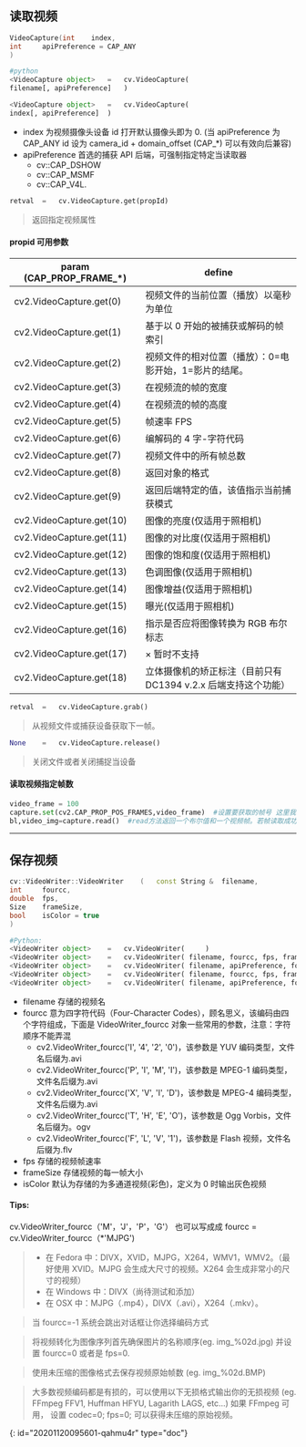 ## 读取视频

```cpp
VideoCapture(int 	index,
int 	apiPreference = CAP_ANY 
)
```

```python
#python
<VideoCapture object>	=	cv.VideoCapture(	
filename[, apiPreference]	)

<VideoCapture object>	=	cv.VideoCapture(	
index[, apiPreference]	)
```

* index 为视频摄像头设备 id 打开默认摄像头即为 0. (当 apiPreference 为 CAP_ANY id 设为 camera_id + domain_offset (CAP_*) 可以有效向后兼容)
* apiPreference	首选的捕获 API 后端，可强制指定特定当读取器
  * cv::CAP_DSHOW
  * cv::CAP_MSMF
  * cv::CAP_V4L.

```python
retval	=	cv.VideoCapture.get(propId)
```

> 返回指定视频属性

#### propid 可用参数

| param  (CAP_PROP_FRAME_*) | define                                                                                 |
| ------------------------- | -------------------------------------------------------------------------------------- |
| cv2.VideoCapture.get(0)   | 视频文件的当前位置（播放）以毫秒为单位                              |
| cv2.VideoCapture.get(1)   | 基于以 0 开始的被捕获或解码的帧索引                                    |
| cv2.VideoCapture.get(2)   | 视频文件的相对位置（播放）：0=电影开始，1=影片的结尾。        |
| cv2.VideoCapture.get(3)   | 在视频流的帧的宽度                                                            |
| cv2.VideoCapture.get(4)   | 在视频流的帧的高度                                                            |
| cv2.VideoCapture.get(5)   | 帧速率 FPS                                                                          |
| cv2.VideoCapture.get(6)   | 编解码的 4 字-字符代码                                                        |
| cv2.VideoCapture.get(7)   | 视频文件中的所有帧总数                                                      |
| cv2.VideoCapture.get(8)   | 返回对象的格式                                                                  |
| cv2.VideoCapture.get(9)   | 返回后端特定的值，该值指示当前捕获模式                              |
| cv2.VideoCapture.get(10)  | 图像的亮度(仅适用于照相机)                                                 |
| cv2.VideoCapture.get(11)  | 图像的对比度(仅适用于照相机)                                              |
| cv2.VideoCapture.get(12)  | 图像的饱和度(仅适用于照相机)                                              |
| cv2.VideoCapture.get(13)  | 色调图像(仅适用于照相机)                                                    |
| cv2.VideoCapture.get(14)  | 图像增益(仅适用于照相机)                                                    |
| cv2.VideoCapture.get(15)  | 曝光(仅适用于照相机)                                                          |
| cv2.VideoCapture.get(16)  | 指示是否应将图像转换为 RGB 布尔标志                                     |
| cv2.VideoCapture.get(17)  | × 暂时不支持                                                                     |
| cv2.VideoCapture.get(18)  | 立体摄像机的矫正标注（目前只有 DC1394 v.2.x 后端支持这个功能） |

```python
retval	=	cv.VideoCapture.grab()
```

> 从视频文件或捕获设备获取下一帧。

```python
None	=	cv.VideoCapture.release()
```

> 关闭文件或者关闭捕捉当设备

#### 读取视频指定帧数

```python
video_frame = 100
capture.set(cv2.CAP_PROP_POS_FRAMES,video_frame)  #设置要获取的帧号 这里我获取的是第100帧
bl,video_img=capture.read()  #read方法返回一个布尔值和一个视频帧。若帧读取成功，则返回True
```

---

## 保存视频

```cpp
cv::VideoWriter::VideoWriter	(	const String & 	filename,
int 	fourcc,
double 	fps,
Size 	frameSize,
bool 	isColor = true 
)	
```

```python
#Python:
<VideoWriter object>	=	cv.VideoWriter(		)
<VideoWriter object>	=	cv.VideoWriter(	filename, fourcc, fps, frameSize[, isColor]	)
<VideoWriter object>	=	cv.VideoWriter(	filename, apiPreference, fourcc, fps, frameSize[, isColor]	)
<VideoWriter object>	=	cv.VideoWriter(	filename, fourcc, fps, frameSize, params	)
<VideoWriter object>	=	cv.VideoWriter(	filename, apiPreference, fourcc, fps, frameSize, params	)

```

* filename 存储的视频名
* fourcc 意为四字符代码（Four-Character Codes），顾名思义，该编码由四个字符组成，下面是 VideoWriter_fourcc 对象一些常用的参数，注意：字符顺序不能弄混
  * cv2.VideoWriter_fourcc('I', '4', '2', '0')，该参数是 YUV 编码类型，文件名后缀为.avi
  * cv2.VideoWriter_fourcc('P', 'I', 'M', 'I')，该参数是 MPEG-1 编码类型，文件名后缀为.avi
  * cv2.VideoWriter_fourcc('X', 'V', 'I', 'D')，该参数是 MPEG-4 编码类型，文件名后缀为.avi
  * cv2.VideoWriter_fourcc('T', 'H', 'E', 'O')，该参数是 Ogg Vorbis，文件名后缀为。ogv
  * cv2.VideoWriter_fourcc('F', 'L', 'V', '1')，该参数是 Flash 视频，文件名后缀为.flv
* fps 存储的视频帧速率
* frameSize 存储视频的每一帧大小
* isColor 默认为存储的为多通道视频(彩色)，定义为 0 时输出灰色视频

#### Tips:

>

cv.VideoWriter_fourcc（'M'，'J'，'P'，'G'）
也可以写成成
fourcc = cv.VideoWriter_fourcc（*'MJPG')

> * 在 Fedora 中：DIVX，XVID，MJPG，X264，WMV1，WMV2。（最好使用 XVID。MJPG 会生成大尺寸的视频。X264 会生成非常小的尺寸的视频）
> * 在 Windows 中：DIVX（尚待测试和添加）
> * 在 OSX 中：MJPG（.mp4），DIVX（.avi），X264（.mkv）。

> 当 fourcc=-1 系统会跳出对话框让你选择编码方式

> 将视频转化为图像序列首先确保图片的名称顺序(eg. img_%02d.jpg) 并设置 fourcc=0 或者是 fps=0.

> 使用未压缩的图像格式去保存视频原始帧数 (eg. img_%02d.BMP)

> 大多数视频编码都是有损的，可以使用以下无损格式输出你的无损视频 (eg. FFmpeg FFV1, Huffman HFYU, Lagarith LAGS, etc...)
> 如果 FFmpeg 可用， 设置 codec=0; fps=0; 可以获得未压缩的原始视频。


{: id="20201120095601-qahmu4r" type="doc"}
